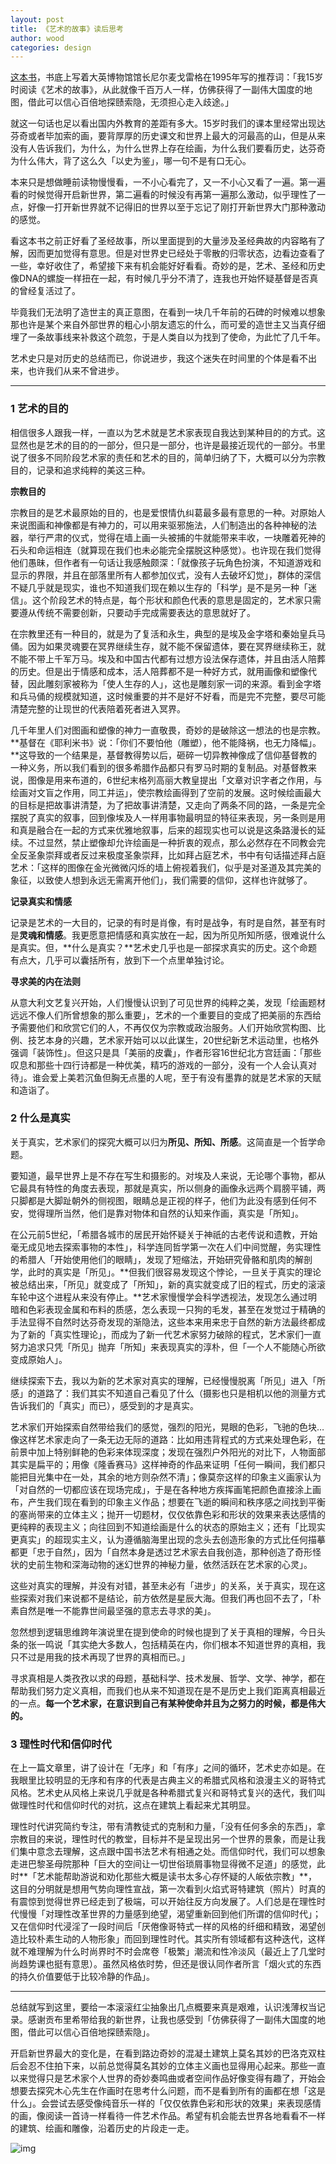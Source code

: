 ```yaml
---
layout: post
title: 《艺术的故事》读后思考
author: wood
categories: design
---
```




[这本书](https://book.douban.com/subject/1059969/)，书底上写着大英博物馆馆长尼尔麦戈雷格在1995年写的推荐词：「我15岁时阅读《艺术的故事》，从此就像千百万人一样，仿佛获得了一副伟大国度的地图，借此可以信心百倍地探赜索隐，无须担心走入歧途。」

就这一句话也足以看出国内外教育的差距有多大。15岁时我们的课本里经常出现达芬奇或者毕加索的画，要背厚厚的历史课文和世界上最大的河最高的山，但是从来没有人告诉我们，为什么，为什么世界上存在绘画，为什么我们要看历史，达芬奇为什么伟大，背了这么久「以史为鉴」，哪一句不是有口无心。

本来只是想做睡前读物慢慢看，一不小心看完了，又一不小心又看了一遍。第一遍看的时候觉得开启新世界，第二遍看的时候没有再第一遍那么激动，似乎理性了一点，好像一打开新世界就不记得旧的世界以至于忘记了刚打开新世界大门那种激动的感觉。

看这本书之前正好看了圣经故事，所以里面提到的大量涉及圣经典故的内容略有了解，因而更加觉得有意思。但是对世界史已经处于零散的归零状态，边看边查看了一些，幸好收住了，希望接下来有机会能好好看看。奇妙的是，艺术、圣经和历史像DNA的螺旋一样扭在一起，有时候几乎分不清了，连我也开始怀疑基督是否真的曾经复活过了。

毕竟我们无法明了造世主的真正意图，在看到一块几千年前的石碑的时候难以想象那也许是某个来自外部世界的粗心小朋友遗忘的什么，而可爱的造世主又当真仔细埋了一条故事线来补救这个疏忽，于是人类自以为找到了使命，为此忙了几千年。

艺术史只是对历史的总结而已，你说进步，我这个迷失在时间里的个体是看不出来，也许我们从来不曾进步。

------

### 1 艺术的目的

相信很多人跟我一样，一直以为艺术就是艺术家表现自我达到某种目的的方式。这显然也是艺术的目的的一部分，但只是一部分，也许是最接近现代的一部分。书里说了很多不同阶段艺术家的责任和艺术的目的，简单归纳了下，大概可以分为宗教目的，记录和追求纯粹的美这三种。

**宗教目的**

宗教目的是艺术最原始的目的，也是爱恨情仇纠葛最多最有意思的一种。对原始人来说图画和神像都是有神力的，可以用来驱邪施法，人们制造出的各种神秘的法器，举行严肃的仪式，觉得在墙上画一头被捕的牛就能带来丰收，一块雕着死神的石头和命运相连（就算现在我们也未必能完全摆脱这种感觉）。也许现在我们觉得他们愚昧，但作者有一句话让我感触颇深：「就像孩子玩角色扮演，不知道游戏和显示的界限，并且在部落里所有人都参加仪式，没有人去破坏幻觉」，群体的深信不疑几乎就是现实，谁也不知道我们现在赖以生存的「科学」是不是另一种「迷信」。这个阶段艺术的特点是，每个形状和颜色代表的意思是固定的，艺术家只需要遵从传统不需要创新，只要动手完成需要表达的意思就好了。

在宗教里还有一种目的，就是为了复活和永生，典型的是埃及金字塔和秦始皇兵马俑。因为如果灵魂要在冥界继续生存，就不能不保留遗体，要在冥界继续称王，就不能不带上千军万马。埃及和中国古代都有过想方设法保存遗体，并且由活人陪葬的历史。但是出于情感和成本，活人陪葬都不是一种好方式，就用画像和塑像代替，因此雕刻家被称为「使人生存的人」，这也是雕刻家一词的来源。看到金字塔和兵马俑的规模就知道，这时候重要的并不是好不好看，而是完不完整，要尽可能清楚完整的让现世的代表陪着死者进入冥界。

几千年里人们对图画和塑像的神力一直敬畏，奇妙的是破除这一想法的也是宗教。**基督在《耶利米书》说：「你们不要怕他（雕塑），他不能降祸，也无力降幅」。**这导致的一个结果是，基督教得势以后，砸碎一切异教神像成了信仰基督教的一种义务，所以我们看到的很多希腊作品都只有罗马时期的复制品。对基督教来说，图像是用来布道的，6世纪末格列高丽大教皇提出「文章对识字者之作用，与绘画对文盲之作用，同工并运」，使宗教绘画得到了空前的发展。这时候绘画最大的目标是把故事讲清楚，为了把故事讲清楚，又走向了两条不同的路，一条是完全摆脱了真实的叙事，回到像埃及人一样用事物最明显的特征来表现，另一条则是用和真是融合在一起的方式来优雅地叙事，后来的超现实也可以说是这条路漫长的延续。不过显然，禁止塑像却允许绘画是一种折衷的观点，那么必然存在不同教会完全反圣象崇拜或者反过来极度圣象崇拜，比如拜占庭艺术，书中有句话描述拜占庭艺术：「这样的图像在金光微微闪烁的墙上俯视着我们，似乎是对圣道及其完美的象征，以致使人想到永远无需离开他们」，我们需要的信仰，这样也许就够了。

**记录真实和情感**

记录是艺术的一大目的，记录的有时是肖像，有时是战争，有时是自然，甚至有时是**灵魂和情感**。我更愿意把情感和真实放在一起，因为所见所知所感，很难说什么是真实。但，**什么是真实？**艺术史几乎也是一部探求真实的历史。这个命题有点大，几乎可以囊括所有，放到下一个点里单独讨论。

**寻求美的内在法则**

从意大利文艺复兴开始，人们慢慢认识到了可见世界的纯粹之美，发现「绘画题材远远不像人们所曾想象的那么重要」，艺术的一个重要目的变成了把美丽的东西给予需要他们和欣赏它们的人，不再仅仅为宗教或政治服务。人们开始欣赏构图、比例、技艺本身的兴趣，艺术家开始可以以此谋生，20世纪新艺术运动里，也格外强调「装饰性」。但这只是具「美丽的皮囊」，作者形容16世纪北方宫廷画：「那些叹息和那些十四行诗都是一种优美，精巧的游戏的一部分，没有一个人会认真对待」。谁会爱上美若沉鱼但胸无点墨的人呢，至于有没有墨靠的就是艺术家的天赋和造诣了。

### 2 什么是真实

关于真实，艺术家们的探究大概可以归为**所见、所知、所感**。这简直是一个哲学命题。

要知道，最早世界上是不存在写生和摄影的。对埃及人来说，无论哪个事物，都从它最具有特性的角度去表现，那就是真实，所以侧身的画像永远两个肩膀平铺，两只脚都是大脚趾朝外的侧视图，眼睛总是正视的样子，他们为此没有感到任何不安，觉得理所当然，他们是靠对物体和自然的认知来作画，真实是「所知」。

在公元前5世纪，「希腊各城市的居民开始怀疑关于神祇的古老传说和遗教，开始毫无成见地去探索事物的本性」，科学连同哲学第一次在人们中间觉醒，务实理性的希腊人「开始使用他们的眼睛」，发现了短缩法，开始研究骨骼和肌肉的解剖学，此时的真实是「所见」。**但我们很容易发现这个悖论，一旦关于真实的理论被总结出来，「所见」就变成了「所知」，新的真实就变成了旧的程式，历史的滚滚车轮中这个进程从来没有停止。**艺术家慢慢学会科学透视法，发现怎么通过明暗和色彩表现金属和布料的质感，怎么表现一只狗的毛发，甚至在发觉过于精确的手法显得不自然时达芬奇发现的渐隐法，这些本来用来忠于自然的新方法最终都成为了新的「真实性理论」，而成为了新一代艺术家努力破除的程式，艺术家们一直努力追求只凭「所见」抛弃「所知」来表现真实的淳朴，但「一个人不能随心所欲变成原始人」。

继续探索下去，我以为新的艺术家对真实的理解，已经慢慢脱离「所见」进入「所感」的道路了：我们其实不知道自己看见了什么（摄影也只是相机以他的测量方式告诉我们的「真实」而已），感受到的才是真实。

艺术家们开始探索自然带给我们的感觉，强烈的阳光，晃眼的色彩，飞驰的色块… 像这样艺术家走向了一条无边无际的道路：比如用违背程式的方式来处理色彩，在前景中加上特别鲜艳的色彩来体现深度；发现在强烈户外阳光的对比下，人物面部其实是扁平的；用像《隆香赛马》这样神奇的作品来证明「任何一瞬间，我们都只能把目光集中在一处，其余的地方则杂然不清」；像莫奈这样的印象主义画家认为「对自然的一切都应该在现场完成」，于是在各种地方疾挥画笔把颜色直接涂上画布，产生我们现在看到的印象主义作品；想要在飞逝的瞬间和秩序感之间找到平衡的塞尚带来的立体主义；抛开一切题材，仅仅依靠色彩和形状的效果来表达感情的更纯粹的表现主义；向往回到不知道绘画是什么的状态的原始主义；还有「比现实更真实」的超现实主义，认为遵循脑海里出现的念头去创造形象的方式比任何描摹都更「忠于自然」，因为「自然本身是透过艺术家去自我创造，那种创造了奇形怪状的史前生物和深海动物的迷幻世界的神秘力量，依然活跃在艺术家的心灵」。

这些对真实的理解，并没有对错，甚至未必有「进步」的关系，关于真实，现在这些探索对我们来说都不是结论，前方依然是星辰大海。但我们再也回不去了，「朴素自然是唯一不能靠世间最坚强的意志去寻求的美」。

忽然想到逻辑思维跨年演说里在提到使命的时候也提到了关于真相的理解，今日头条的张一鸣说「其实绝大多数人，包括精英在内，你们根本不知道世界的真相，我只不过是用我的技术再现了世界的真相而已。」

寻求真相是人类孜孜以求的母题，基础科学、技术发展、哲学、文学、神学，都在帮助我们努力定义真相，而我们也从来不知道现在是不是历史上我们距离真相最近的一点。**每一个艺术家，在意识到自己有某种使命并且为之努力的时候，都是伟大的。**

### 3 理性时代和信仰时代

在上一篇文章里，讲了设计在「无序」和「有序」之间的循环，艺术史亦如是。在我眼里比较明显的无序和有序的代表是古典主义的希腊式风格和浪漫主义的哥特式风格。艺术史从风格上来说几乎就是各种希腊式复兴和哥特式复兴的迭代，我们叫做理性时代和信仰时代的对抗，这点在建筑上看起来尤其明显。

理性时代讲究简约专注，带有清教徒式的克制和力量，「没有任何多余的东西」，拿宗教目的来说，理性时代的教堂，目标并不是呈现出另一个世界的景象，而是让我们集中意念去理解，这点跟中国书法艺术有相通之处。而信仰时代，我们可以想象走进巴黎圣母院那种「巨大的空间让一切世俗琐屑事物显得微不足道」的感觉，此时**「艺术能帮助游说和劝化那些大概是读书太多心存怀疑的人皈依宗教」**，这目的分明就是想用气势向理性宣战，第一次看到火焰式哥特建筑（照片）时真的有震惊到觉得世界已经走到了极端，可以开始往反方向发展了。人们总是在理性时代慢慢「对理性改革世界的力量感到绝望，渴望重新回到他们所谓的信仰时代」；又在信仰时代浸淫了一段时间后「厌倦像哥特式一样的风格的纤细和精致，渴望创造比较朴素生动的人物形象」而回到理性时代。其实所有领域都有这种迭代，这样就不难理解为什么时尚界时不时会席卷「极繁」潮流和性冷淡风（最近上了几堂时尚趋势课也挺有意思）。虽然风格依时势，但还是很认同作者所言「烟火式的东西的持久价值要低于比较冷静的作品」。

------

总结就写到这里，要给一本滚滚红尘抽象出几点概要来真是艰难，认识浅薄权当记录。感谢贡布里希带给我的新世界，让我也感受到「仿佛获得了一副伟大国度的地图，借此可以信心百倍地探赜索隐」。

开启新世界最大的变化是，在看到路边奇妙的混凝土建筑上莫名其妙的巴洛克双柱后会忍不住拍下来，以前总觉得莫名其妙的立体主义画也显得用心起来。那些一直以来觉得只是艺术家个人世界的奇妙奏鸣曲或者空间作品好像变得有趣了，开始会想要去探究木心先生在作画时在思考什么问题，而不是看到所有的画都在想「这是什么」。会尝试去感受像纯音乐一样的「仅仅依靠色彩和形状的效果」来表现感情的画，像阅读一首诗一样看待一件艺术作品。希望有机会能去世界各地看看不一样的建筑、绘画和雕像，沿着历史的片段走一走。

![img](https://cdn-images-1.medium.com/max/1000/1*BWyqyar-rdTLhRyxHi8e0w.png)